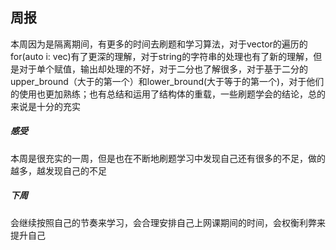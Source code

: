 ## 周报

本周因为是隔离期间，有更多的时间去刷题和学习算法，对于vector的遍历的for(auto i: vec)有了更深的理解，对于string的字符串的处理也有了新的理解，但是对于单个赋值，输出却处理的不好，对于二分也了解很多，对于基于二分的upper_bround（大于的第一个）和lower_bround(大于等于的第一个)，对于他们的使用也更加熟练；也有总结和运用了结构体的重载，一些刷题学会的结论，总的来说是十分的充实

##### 感受

本周是很充实的一周，但是也在不断地刷题学习中发现自己还有很多的不足，做的越多，越发现自己的不足

##### 下周

会继续按照自己的节奏来学习，会合理安排自己上网课期间的时间，会权衡利弊来提升自己